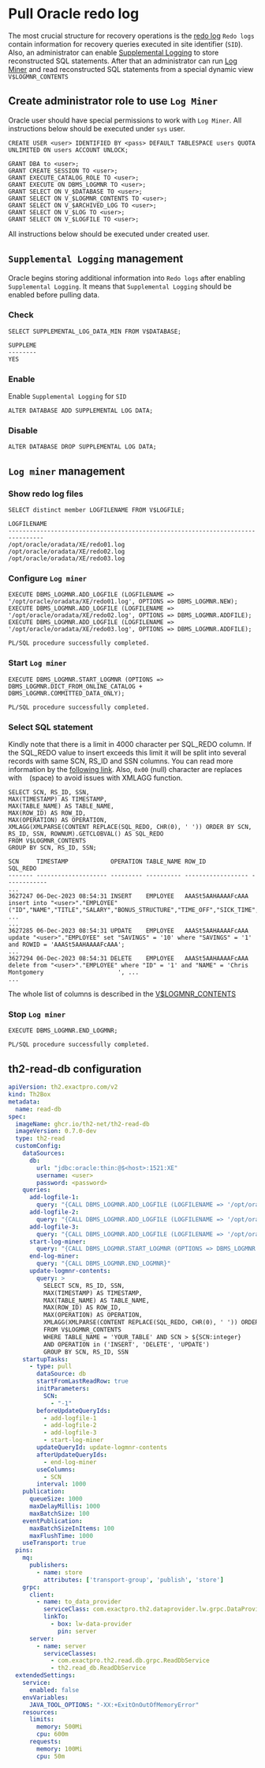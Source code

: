 # Pull Oracle redo log

The most crucial structure for recovery operations is the [redo log](https://docs.oracle.com/cd/A97385_01/server.920/a96521/onlineredo.htm)
`Redo logs` contain information for recovery queries executed in site identifier (`SID`).
Also, an administrator can enable [Supplemental Logging](https://docs.oracle.com/cd/A97385_01/server.920/a96521/logminer.htm#25840) to store reconstructed SQL statements. 
After that an administrator can run [Log Miner](https://docs.oracle.com/cd/A97385_01/server.920/a96521/logminer.htm) 
and read reconstructed SQL statements from a special dynamic view `V$LOGMNR_CONTENTS`

## Create administrator role to use `Log Miner`

Oracle user should have special permissions to work with `Log Miner`.
All instructions below should be executed under `sys` user.

```roomsql
CREATE USER <user> IDENTIFIED BY <pass> DEFAULT TABLESPACE users QUOTA UNLIMITED ON users ACCOUNT UNLOCK;

GRANT DBA to <user>;
GRANT CREATE SESSION TO <user>;
GRANT EXECUTE_CATALOG_ROLE TO <user>;
GRANT EXECUTE ON DBMS_LOGMNR TO <user>;
GRANT SELECT ON V_$DATABASE TO <user>;
GRANT SELECT ON V_$LOGMNR_CONTENTS TO <user>;
GRANT SELECT ON V_$ARCHIVED_LOG TO <user>;
GRANT SELECT ON V_$LOG TO <user>;
GRANT SELECT ON V_$LOGFILE TO <user>;
```

All instructions below should be executed under created user.

## `Supplemental Logging` management

Oracle begins storing additional information into `Redo logs` after enabling `Supplemental Logging`.
It means that `Supplemental Logging` should be enabled before pulling data.

### Check
```roomsql
SELECT SUPPLEMENTAL_LOG_DATA_MIN FROM V$DATABASE;
```
```roomsql
SUPPLEME
--------
YES
```

### Enable

Enable `Supplemental Logging` for `SID`
```roomsql
ALTER DATABASE ADD SUPPLEMENTAL LOG DATA;
```

### Disable
```roomsql
ALTER DATABASE DROP SUPPLEMENTAL LOG DATA;
```

## `Log miner` management

### Show redo log files
```roomsql
SELECT distinct member LOGFILENAME FROM V$LOGFILE;
```
```roomsql
LOGFILENAME
--------------------------------------------------------------------------------
/opt/oracle/oradata/XE/redo01.log
/opt/oracle/oradata/XE/redo02.log
/opt/oracle/oradata/XE/redo03.log
```

### Configure `Log miner`
```roomsql
EXECUTE DBMS_LOGMNR.ADD_LOGFILE (LOGFILENAME => '/opt/oracle/oradata/XE/redo01.log', OPTIONS => DBMS_LOGMNR.NEW);
EXECUTE DBMS_LOGMNR.ADD_LOGFILE (LOGFILENAME => '/opt/oracle/oradata/XE/redo02.log', OPTIONS => DBMS_LOGMNR.ADDFILE);
EXECUTE DBMS_LOGMNR.ADD_LOGFILE (LOGFILENAME => '/opt/oracle/oradata/XE/redo03.log', OPTIONS => DBMS_LOGMNR.ADDFILE);
```
```roomsql
PL/SQL procedure successfully completed.
```

### Start `Log miner`
```roomsql
EXECUTE DBMS_LOGMNR.START_LOGMNR (OPTIONS => DBMS_LOGMNR.DICT_FROM_ONLINE_CATALOG + DBMS_LOGMNR.COMMITTED_DATA_ONLY);
```
```roomsql
PL/SQL procedure successfully completed.
```

### Select SQL statement

Kindly note that there is a limit in 4000 character per SQL_REDO column.
If the SQL_REDO value to insert exceeds this limit it will be split into several records
with same SCN, RS_ID and SSN columns.
You can read more information by the [following link](https://docs.oracle.com/en/database/oracle/oracle-database/23/refrn/V-LOGMNR_CONTENTS.html).
Also, `0x00` (null) character are replaces with ` ` (space) to avoid issues with XMLAGG function.

```roomsql
SELECT SCN, RS_ID, SSN,
MAX(TIMESTAMP) AS TIMESTAMP, 
MAX(TABLE_NAME) AS TABLE_NAME, 
MAX(ROW_ID) AS ROW_ID, 
MAX(OPERATION) AS OPERATION, 
XMLAGG(XMLPARSE(CONTENT REPLACE(SQL_REDO, CHR(0), ' ')) ORDER BY SCN, RS_ID, SSN, ROWNUM).GETCLOBVAL() AS SQL_REDO
FROM V$LOGMNR_CONTENTS
GROUP BY SCN, RS_ID, SSN;
```
```roomsql
SCN     TIMESTAMP            OPERATION TABLE_NAME ROW_ID             SQL_REDO
------- -------------------- --------- ---------- ------------------ ------------
...
3627247 06-Dec-2023 08:54:31 INSERT    EMPLOYEE   AAASt5AAHAAAAFcAAA insert into "<user>"."EMPLOYEE"("ID","NAME","TITLE","SALARY","BONUS_STRUCTURE","TIME_OFF","SICK_TIME", ...
...
3627285 06-Dec-2023 08:54:31 UPDATE    EMPLOYEE   AAASt5AAHAAAAFcAAA update "<user>"."EMPLOYEE" set "SAVINGS" = '10' where "SAVINGS" = '1' and ROWID = 'AAASt5AAHAAAAFcAAA';
...
3627294	06-Dec-2023 08:54:31 DELETE    EMPLOYEE   AAASt5AAHAAAAFcAAA delete from "<user>"."EMPLOYEE" where "ID" = '1' and "NAME" = 'Chris Montgomery                     ', ...
...
```

The whole list of columns is described in the [V$LOGMNR_CONTENTS](https://docs.oracle.com/en/database/oracle/oracle-database/19/refrn/V-LOGMNR_CONTENTS.html#GUID-B9196942-07BF-4935-B603-FA875064F5C3)

### Stop `Log miner`
```roomsql
EXECUTE DBMS_LOGMNR.END_LOGMNR;
```
```roomsql
PL/SQL procedure successfully completed.
```

## th2-read-db configuration
```yaml
apiVersion: th2.exactpro.com/v2
kind: Th2Box
metadata:
  name: read-db
spec:
  imageName: ghcr.io/th2-net/th2-read-db
  imageVersion: 0.7.0-dev
  type: th2-read
  customConfig:
    dataSources:
      db:
        url: "jdbc:oracle:thin:@$<host>:1521:XE"
        username: <user>
        password: <password>
    queries:
      add-logfile-1:
        query: "{CALL DBMS_LOGMNR.ADD_LOGFILE (LOGFILENAME => '/opt/oracle/oradata/XE/redo01.log', OPTIONS => DBMS_LOGMNR.NEW)}"
      add-logfile-2:
        query: "{CALL DBMS_LOGMNR.ADD_LOGFILE (LOGFILENAME => '/opt/oracle/oradata/XE/redo02.log', OPTIONS => DBMS_LOGMNR.ADDFILE)}"
      add-logfile-3:
        query: "{CALL DBMS_LOGMNR.ADD_LOGFILE (LOGFILENAME => '/opt/oracle/oradata/XE/redo03.log', OPTIONS => DBMS_LOGMNR.ADDFILE)}"
      start-log-miner:
        query: "{CALL DBMS_LOGMNR.START_LOGMNR (OPTIONS => DBMS_LOGMNR.DICT_FROM_ONLINE_CATALOG + DBMS_LOGMNR.COMMITTED_DATA_ONLY)}"
      end-log-miner:
        query: "{CALL DBMS_LOGMNR.END_LOGMNR}"
      update-logmnr-contents:
        query: >
          SELECT SCN, RS_ID, SSN,
          MAX(TIMESTAMP) AS TIMESTAMP,
          MAX(TABLE_NAME) AS TABLE_NAME,
          MAX(ROW_ID) AS ROW_ID,
          MAX(OPERATION) AS OPERATION,
          XMLAGG(XMLPARSE(CONTENT REPLACE(SQL_REDO, CHR(0), ' ')) ORDER BY SCN, RS_ID, SSN, ROWNUM).GETCLOBVAL() AS SQL_REDO
          FROM V$LOGMNR_CONTENTS
          WHERE TABLE_NAME = 'YOUR_TABLE' AND SCN > ${SCN:integer} 
          AND OPERATION in ('INSERT', 'DELETE', 'UPDATE')
          GROUP BY SCN, RS_ID, SSN
    startupTasks:
      - type: pull
        dataSource: db
        startFromLastReadRow: true
        initParameters:
          SCN:
            - "-1"
        beforeUpdateQueryIds:
          - add-logfile-1
          - add-logfile-2
          - add-logfile-3
          - start-log-miner
        updateQueryId: update-logmnr-contents
        afterUpdateQueryIds:
          - end-log-miner
        useColumns:
          - SCN
        interval: 1000
    publication:
      queueSize: 1000
      maxDelayMillis: 1000
      maxBatchSize: 100
    eventPublication:
      maxBatchSizeInItems: 100
      maxFlushTime: 1000
    useTransport: true
  pins:
    mq:
      publishers:
        - name: store
          attributes: ['transport-group', 'publish', 'store']
    grpc:
      client:
        - name: to_data_provider
          serviceClass: com.exactpro.th2.dataprovider.lw.grpc.DataProviderService
          linkTo:
            - box: lw-data-provider
              pin: server
      server:
        - name: server
          serviceClasses:
            - com.exactpro.th2.read.db.grpc.ReadDbService
            - th2.read_db.ReadDbService
  extendedSettings:
    service:
      enabled: false
    envVariables:
      JAVA_TOOL_OPTIONS: "-XX:+ExitOnOutOfMemoryError"
    resources:
      limits:
        memory: 500Mi
        cpu: 600m
      requests:
        memory: 100Mi
        cpu: 50m
```
